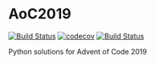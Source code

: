 # AoC2019
[![Build Status](https://travis-ci.com/chi-feng/AoC2019.svg?branch=master)](https://travis-ci.com/chi-feng/AoC2019)
[![codecov](https://codecov.io/gh/chi-feng/AoC2019/branch/master/graph/badge.svg)](https://codecov.io/gh/chi-feng/AoC2019)
[![Build Status](https://img.shields.io/badge/license-MIT-green.svg)](LICENSE.md)

Python solutions for Advent of Code 2019
